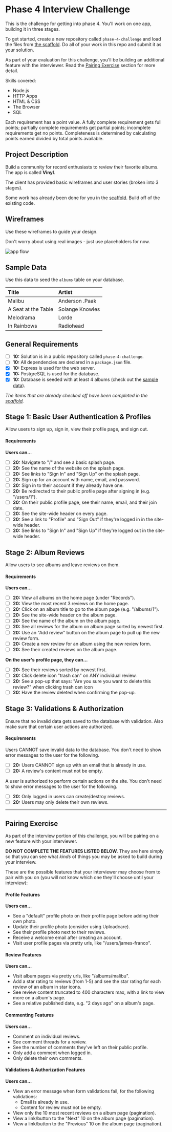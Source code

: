 # Phase 4 Interview Challenge

This is the challenge for getting into phase 4. You'll work on one app, building it in three stages.

To get started, create a new repository called `phase-4-challenge` and load the files from [the scaffold][scaffold]. Do all of your work in this repo and submit it as your solution.

As part of your evaluation for this challenge, you'll be building an additional feature with the interviewer. Read the [Pairing Exercise](#pairing-exercise) section for more detail.

Skills covered:

- Node.js
- HTTP Apps
- HTML & CSS
- The Browser
- SQL

Each requirement has a point value. A fully complete requirement gets full points; partially complete requirements get partial points; incomplete requirements get no points. Completeness is determined by calculating points earned divided by total points available.

## Project Description

Build a community for record enthusiasts to review their favorite albums. The app is called **Vinyl**.

The client has provided basic wireframes and user stories (broken into 3 stages).

Some work has already been done for you in the [scaffold][scaffold]. Build off of the existing code.

## Wireframes

Use these wireframes to guide your design.

Don't worry about using real images - just use placeholders for now.

![app flow](https://user-images.githubusercontent.com/16725399/27102456-2d2a9950-503a-11e7-8552-6302645e1191.png)

## Sample Data

Use this data to seed the `albums` table on your database.

| Title               | Artist          |
|:--------------------|:----------------|
| Malibu              | Anderson .Paak  |
| A Seat at the Table | Solange Knowles |
| Melodrama           | Lorde           |
| In Rainbows         | Radiohead       |

## General Requirements

- [ ] __10:__ Solution is in a public repository called `phase-4-challenge`.
- [ ] __10:__ All dependencies are declared in a `package.json` file.
- [x] __10:__ Express is used for the web server.
- [x] __10:__ PostgreSQL is used for the database.
- [x] __10:__ Database is seeded with at least 4 albums (check out the [sample data](#sample-data)).

_The items that are already checked off have been completed in the [scaffold][scaffold]._

## Stage 1: Basic User Authentication & Profiles

Allow users to sign up, sign in, view their profile page, and sign out.

#### Requirements

**Users can...**

- [ ] __20:__ Navigate to "/" and see a basic splash page.
- [ ] __20:__ See the name of the website on the splash page.
- [ ] __20:__ See links to "Sign In" and "Sign Up" on the splash page.
- [ ] __20:__ Sign up for an account with name, email, and password.
- [ ] __20:__ Sign in to their account if they already have one.
- [ ] __20:__ Be redirected to their public profile page after signing in (e.g. "/users/1").
- [ ] __20:__ On their public profile page, see their name, email, and their join date.
- [ ] __20:__ See the site-wide header on every page.
- [ ] __20:__ See a link to "Profile" and "Sign Out" if they're logged in in the site-wide header.
- [ ] __20:__ See links to "Sign In" and "Sign Up" if they're logged out in the site-wide header.

## Stage 2: Album Reviews

Allow users to see albums and leave reviews on them.

#### Requirements

**Users can...**

- [ ] __20:__ View all albums on the home page (under "Records").
- [ ] __20:__ View the most recent 3 reviews on the home page.
- [ ] __20:__ Click on an album title to go to the album page (e.g. "/albums/1").
- [ ] __20:__ See the site-wide header on the album page.
- [ ] __20:__ See the name of the album on the album page.
- [ ] __20:__ See all reviews for the album on album page sorted by newest first.
- [ ] __20:__ Use an "Add review" button on the album page to pull up the new review form.
- [ ] __20:__ Create a new review for an album using the new review form.
- [ ] __20:__ See their created reviews on the album page.

**On the user's profile page, they can...**

- [ ] __20:__ See their reviews sorted by newest first.
- [ ] __20:__ Click delete icon "trash can" on ANY individual review.
- [ ] __20:__ See a pop-up that says: "Are you sure you want to delete this review?" when clicking trash can icon
- [ ] __20:__ Have the review deleted when confirming the pop-up.

## Stage 3: Validations & Authorization

Ensure that no invalid data gets saved to the database with validation. Also make sure that certain user actions are authorized.

#### Requirements

Users CANNOT save invalid data to the database. You don't need to show error messages to the user for the following.

- [ ] __20:__ Users CANNOT sign up with an email that is already in use.
- [ ] __20:__ A review's content must not be empty.

A user is authorized to perform certain actions on the site. You don't need to show error messages to the user for the following.

- [ ] __20:__ Only logged in users can create/destroy reviews.
- [ ] __20:__ Users may only delete their own reviews.

---

## Pairing Exercise

As part of the interview portion of this challenge, you will be pairing on a new feature with your interviewer.

**DO NOT COMPLETE THE FEATURES LISTED BELOW.** They are here simply so that you can see what _kinds_ of things you may be asked to build during your interview.

These are the possible features that your interviewer may choose from to pair with you on (you will not know which one they'll choose until your interview):

#### Profile Features

**Users can...**

- See a "default" profile photo on their profile page before adding their own photo.
- Update their profile photo (consider using Uploadcare).
- See their profile photo next to their reviews.
- Receive a welcome email after creating an account.
- Visit user profile pages via pretty urls, like "/users/james-franco".

#### Review  Features

**Users can...**

- Visit album pages via pretty urls, like "/albums/malibu".
- Add a star rating to reviews (from 1-5) and see the star rating for each review of an album in star icons.
- See review content truncated to 400 characters max, with a link to view more on a album's page.
- See a relative published date, e.g. "2 days ago" on a album's page.

#### Commenting Features

**Users can...**

- Comment on individual reviews.
- See comment threads for a review.
- See the number of comments they've left on their public profile.
- Only add a comment when logged in.
- Only delete their own comments.

#### Validations & Authorization Features

**Users can...**

- View an error message when form validations fail, for the following validations:
  - Email is already in use.
  - Content for review must not be empty.
- View only the 10 most recent reviews on a album page (pagination).
- View a link/button to the "Next" 10 on the album page (pagination).
- View a link/button to the "Previous" 10 on the album page (pagination).

[scaffold]: https://drive.google.com/file/d/0B77MaJi8kPm1WEkwb3JyOXFtd2M/view?usp=sharing
